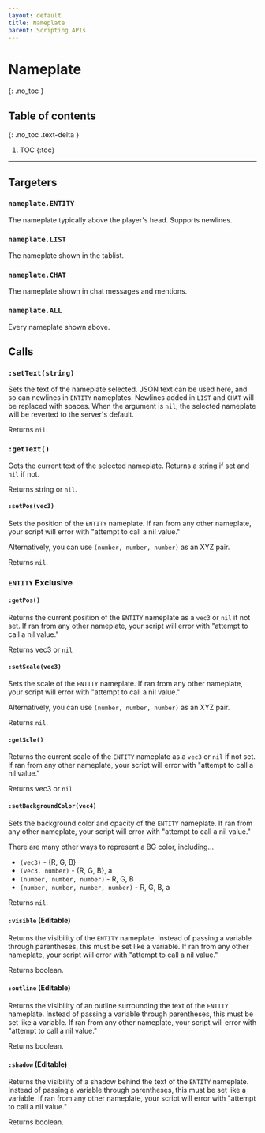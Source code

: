 ```yaml
---
layout: default
title: Nameplate
parent: Scripting APIs
---
```


# Nameplate
{: .no_toc }

## Table of contents
{: .no_toc .text-delta }

1. TOC
{:toc}

---

## Targeters

### `nameplate.ENTITY`

The nameplate typically above the player's head. Supports newlines.

### `nameplate.LIST`

The nameplate shown in the tablist.

### `nameplate.CHAT`

The nameplate shown in chat messages and mentions.

### `nameplate.ALL`

Every nameplate shown above.

## Calls

### `:setText(string)`

Sets the text of the nameplate selected. JSON text can be used here, and so can newlines in `ENTITY` nameplates. Newlines added in `LIST` and `CHAT` will be replaced with spaces. When the argument is `nil`, the selected nameplate will be reverted to the server's default.

Returns `nil`.

### `:getText()`

Gets the current text of the selected nameplate. Returns a string if set and `nil` if not.

Returns string or `nil`.

#### `:setPos(vec3)`

Sets the position of the `ENTITY` nameplate. If ran from any other nameplate, your script will error with "attempt to call a nil value."

Alternatively, you can use `(number, number, number)` as an XYZ pair.

Returns `nil`.

### `ENTITY` Exclusive

#### `:getPos()`

Returns the current position of the `ENTITY` nameplate as a `vec3` or `nil` if not set. If ran from any other nameplate, your script will error with "attempt to call a nil value."

Returns vec3 or `nil`

#### `:setScale(vec3)`

Sets the scale of the `ENTITY` nameplate. If ran from any other nameplate, your script will error with "attempt to call a nil value."

Alternatively, you can use `(number, number, number)` as an XYZ pair.

Returns `nil`.

#### `:getScle()`

Returns the current scale of the `ENTITY` nameplate as a `vec3` or `nil` if not set. If ran from any other nameplate, your script will error with "attempt to call a nil value."

Returns vec3 or `nil`

#### `:setBackgroundColor(vec4)`

Sets the background color and opacity of the `ENTITY` nameplate. If ran from any other nameplate, your script will error with "attempt to call a nil value."

There are many other ways to represent a BG color, including...
- `(vec3)` - {R, G, B}
- `(vec3, number)` - {R, G, B}, a
- `(number, number, number)` - R, G, B
- `(number, number, number, number)` - R, G, B, a

Returns `nil`.

#### `:visible` (Editable)

Returns the visibility of the `ENTITY` nameplate. Instead of passing a variable through parentheses, this must be set like a variable. If ran from any other nameplate, your script will error with "attempt to call a nil value."

Returns boolean.

#### `:outline` (Editable)

Returns the visibility of an outline surrounding the text of the `ENTITY` nameplate. Instead of passing a variable through parentheses, this must be set like a variable. If ran from any other nameplate, your script will error with "attempt to call a nil value."

Returns boolean.

#### `:shadow` (Editable)

Returns the visibility of a shadow behind the text of the `ENTITY` nameplate. Instead of passing a variable through parentheses, this must be set like a variable. If ran from any other nameplate, your script will error with "attempt to call a nil value."

Returns boolean.